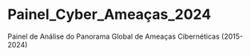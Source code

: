 # Painel_Cyber_Ameaças_2024
Painel de Análise do Panorama Global de Ameaças Cibernéticas (2015-2024)
